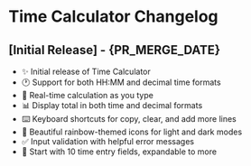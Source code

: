 # Time Calculator Changelog

## [Initial Release] - {PR_MERGE_DATE}

- ✨ Initial release of Time Calculator
- 🕐 Support for both HH:MM and decimal time formats
- 🔄 Real-time calculation as you type
- 📊 Display total in both time and decimal formats
- ⌨️ Keyboard shortcuts for copy, clear, and add more lines
- 🌈 Beautiful rainbow-themed icons for light and dark modes
- ✅ Input validation with helpful error messages
- 📝 Start with 10 time entry fields, expandable to more
